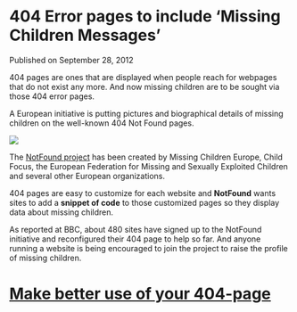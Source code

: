 # 404 Error pages to include &#8216;Missing Children Messages&#8217;

Published on September 28, 2012

404 pages are ones that are displayed when people reach for webpages that do not exist any more. And now missing children are to be sought via those 404 error pages.

A European initiative is putting pictures and biographical details of missing children on the well-known 404 Not Found pages.

![](https://media.tumblr.com/tumblr_mb20fe1oOG1rq1qxm.jpg)

The [NotFound project](https://notfound.org/ "NotFound.org") has been created by Missing Children Europe, Child Focus, the European Federation for Missing and Sexually Exploited Children and several other European organizations.

404 pages are easy to customize for each website and **NotFound** wants sites to add a **snippet of code** to those customized pages so they display data about missing children.

As reported at BBC, about 480 sites have signed up to the NotFound initiative and reconfigured their 404 page to help so far. And anyone running a website is being encouraged to join the project to raise the profile of missing children.

[Make better use of your 404-page](https://notfound.org/ "Make a better use of your 404 pages")
==============================================================================================
